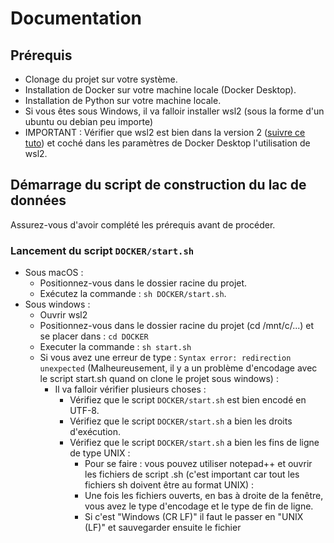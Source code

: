# Documentation

## Prérequis 
- Clonage du projet sur votre système.
- Installation de Docker sur votre machine locale (Docker Desktop).
- Installation de Python sur votre machine locale.
- Si vous êtes sous Windows, il va falloir installer wsl2 (sous la forme d'un ubuntu ou debian peu importe)
- IMPORTANT : Vérifier que wsl2 est bien dans la version 2 (<a href="https://docs.docker.com/desktop/wsl/">suivre ce tuto</a>) et coché dans les paramètres de Docker Desktop l'utilisation de wsl2.

## Démarrage du script de construction du lac de données
Assurez-vous d'avoir complété les prérequis avant de procéder.

### Lancement du script `DOCKER/start.sh`
- Sous macOS :
  - Positionnez-vous dans le dossier racine du projet.
  - Exécutez la commande : `sh DOCKER/start.sh`.
 - Sous windows :
   - Ouvrir wsl2
   - Positionnez-vous dans le dossier racine du projet (cd /mnt/c/...) et se placer dans : ``` cd DOCKER ```
   - Executer la commande : ``` sh start.sh ```
   - Si vous avez une erreur de type : ``` Syntax error: redirection unexpected ``` (Malheureusement, il y a un problème d'encodage avec le script start.sh quand on clone le projet sous windows) :
      - Il va falloir vérifier plusieurs choses :
        - Vérifiez que le script `DOCKER/start.sh` est bien encodé en UTF-8.
        - Vérifiez que le script `DOCKER/start.sh` a bien les droits d'exécution.
        - Vérifiez que le script `DOCKER/start.sh` a bien les fins de ligne de type UNIX :
          - Pour se faire : vous pouvez utiliser notepad++ et ouvrir les fichiers de script .sh (c'est important car tout les fichiers sh doivent être au format UNIX) :
          - Une fois les fichiers ouverts, en bas à droite de la fenêtre, vous avez le type d'encodage et le type de fin de ligne.
          - Si c'est "Windows (CR LF)" il faut le passer en "UNIX (LF)" et sauvegarder ensuite le fichier
